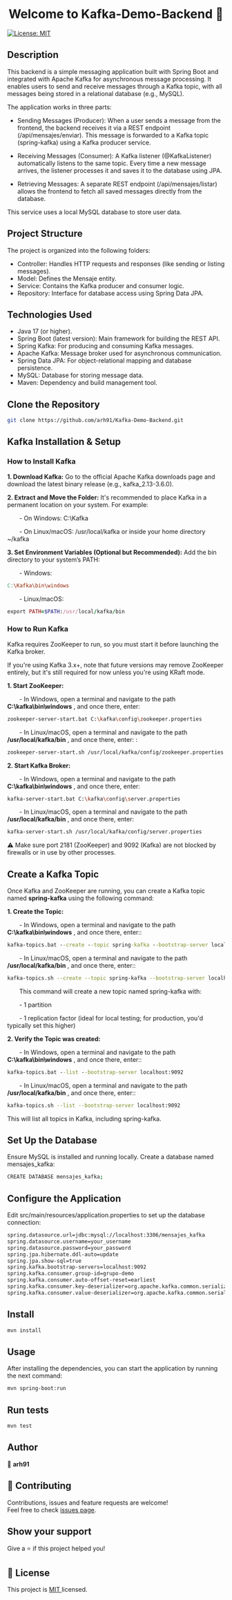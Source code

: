 <h1 align="center">Welcome to Kafka-Demo-Backend 👋</h1>
<p>
  <a href="https://opensource.org/licenses/MIT" target="_blank">
    <img alt="License: MIT " src="https://img.shields.io/badge/License-MIT -yellow.svg" />
  </a>
</p>

## Description

This backend is a simple messaging application built with Spring Boot and integrated with Apache Kafka for asynchronous message processing. It enables users to send and receive messages through a Kafka topic, with all messages being stored in a relational database (e.g., MySQL).

The application works in three parts:

- Sending Messages (Producer): When a user sends a message from the frontend, the backend receives it via a REST endpoint (/api/mensajes/enviar). This message is forwarded to a Kafka topic (spring-kafka) using a   Kafka producer service.

- Receiving Messages (Consumer): A Kafka listener (@KafkaListener) automatically listens to the same topic. Every time a new message arrives, the listener processes it and saves it to the database using JPA.

- Retrieving Messages: A separate REST endpoint (/api/mensajes/listar) allows the frontend to fetch all saved messages directly from the database.

This service uses a local MySQL database to store user data.


## Project Structure

The project is organized into the following folders:

- Controller: Handles HTTP requests and responses (like sending or listing messages).
- Model: Defines the Mensaje entity.
- Service: Contains the Kafka producer and consumer logic.
- Repository: Interface for database access using Spring Data JPA.


## Technologies Used

- Java 17 (or higher).
- Spring Boot (latest version): Main framework for building the REST API.
- Spring Kafka: For producing and consuming Kafka messages.
- Apache Kafka: Message broker used for asynchronous communication.
- Spring Data JPA: For object-relational mapping and database persistence.
- MySQL: Database for storing message data.
- Maven: Dependency and build management tool.
  

## Clone the Repository

```sh
git clone https://github.com/arh91/Kafka-Demo-Backend.git
```


## Kafka Installation & Setup

### How to Install Kafka

**1. Download Kafka:** Go to the official Apache Kafka downloads page and download the latest binary release (e.g., kafka_2.13-3.6.0).

**2. Extract and Move the Folder:** It's recommended to place Kafka in a permanent location on your system. For example:

&emsp;&emsp;- On Windows: C:\Kafka

&emsp;&emsp;- On Linux/macOS: /usr/local/kafka or inside your home directory ~/kafka

**3. Set Environment Variables (Optional but Recommended):** Add the bin directory to your system’s PATH:

&emsp;&emsp;- Windows:

  ```makefile
  C:\Kafka\bin\windows
  ```
  
&emsp;&emsp;- Linux/macOS:
  
  ```ruby
  export PATH=$PATH:/usr/local/kafka/bin
  ```

### How to Run Kafka

Kafka requires ZooKeeper to run, so you must start it before launching the Kafka broker.

If you're using Kafka 3.x+, note that future versions may remove ZooKeeper entirely, but it's still required for now unless you're using KRaft mode.

**1. Start ZooKeeper:**

&emsp;&emsp;- In Windows, open a terminal and navigate to the path  **C:\kafka\bin\windows** , and once there, enter:
  
  ```sh
  zookeeper-server-start.bat C:\kafka\config\zookeeper.properties
  ```
  
&emsp;&emsp;- In Linux/macOS, open a terminal and navigate to the path  **/usr/local/kafka/bin** , and once there, enter:
  :
  
  ```sh
  zookeeper-server-start.sh /usr/local/kafka/config/zookeeper.properties
  ```

**2. Start Kafka Broker:**

&emsp;&emsp;- In Windows, open a terminal and navigate to the path  **C:\kafka\bin\windows** , and once there, enter:
  
  ```sh
  kafka-server-start.bat C:\kafka\config\server.properties
  ```
  
&emsp;&emsp;- In Linux/macOS, open a terminal and navigate to the path  **/usr/local/kafka/bin** , and once there, enter:
  
  ```sh
  kafka-server-start.sh /usr/local/kafka/config/server.properties
  ```

⚠️ Make sure port 2181 (ZooKeeper) and 9092 (Kafka) are not blocked by firewalls or in use by other processes.


## Create a Kafka Topic
Once Kafka and ZooKeeper are running, you can create a Kafka topic named **spring-kafka** using the following command:

**1. Create the Topic:**

&emsp;&emsp;- In Windows, open a terminal and navigate to the path  **C:\kafka\bin\windows** , and once there, enter::

```cmd
kafka-topics.bat --create --topic spring-kafka --bootstrap-server localhost:9092 --partitions 1 --replication-factor 1
```

&emsp;&emsp;- In Linux/macOS, open a terminal and navigate to the path  **/usr/local/kafka/bin** , and once there, enter::

```bash
kafka-topics.sh --create --topic spring-kafka --bootstrap-server localhost:9092 --partitions 1 --replication-factor 1
```

&emsp;&emsp;This command will create a new topic named spring-kafka with:

&emsp;&emsp;- 1 partition

&emsp;&emsp;- 1 replication factor (ideal for local testing; for production, you'd typically set this higher)

**2. Verify the Topic was created:**

&emsp;&emsp;- In Windows, open a terminal and navigate to the path  **C:\kafka\bin\windows** , and once there, enter::

```cmd
kafka-topics.bat --list --bootstrap-server localhost:9092
```

&emsp;&emsp;- In Linux/macOS, open a terminal and navigate to the path  **/usr/local/kafka/bin** , and once there, enter::

```bash
kafka-topics.sh --list --bootstrap-server localhost:9092
```

This will list all topics in Kafka, including spring-kafka.


## Set Up the Database 

Ensure MySQL is installed and running locally. Create a database named mensajes_kafka:

```sh
CREATE DATABASE mensajes_kafka;
```


## Configure the Application

Edit src/main/resources/application.properties to set up the database connection:

```sh
spring.datasource.url=jdbc:mysql://localhost:3306/mensajes_kafka
spring.datasource.username=your_username
spring.datasource.password=your_password
spring.jpa.hibernate.ddl-auto=update
spring.jpa.show-sql=true
spring.kafka.bootstrap-servers=localhost:9092
spring.kafka.consumer.group-id=grupo-demo
spring.kafka.consumer.auto-offset-reset=earliest
spring.kafka.consumer.key-deserializer=org.apache.kafka.common.serialization.StringDeserializer
spring.kafka.consumer.value-deserializer=org.apache.kafka.common.serialization.StringDeserializer

```


## Install

```sh
mvn install
```

## Usage

After installing the dependencies, you can start the application by running the next command:

```sh
mvn spring-boot:run
```

## Run tests

```sh
mvn test
```

## Author

👤 **arh91**


## 🤝 Contributing

Contributions, issues and feature requests are welcome!<br />
Feel free to check [issues page](https://github.com/arh91/Gestion-Usuarios-Backend/issues). 


## Show your support

Give a ⭐️ if this project helped you!


## 📝 License

This project is [MIT ](https://opensource.org/licenses/MIT) licensed.

